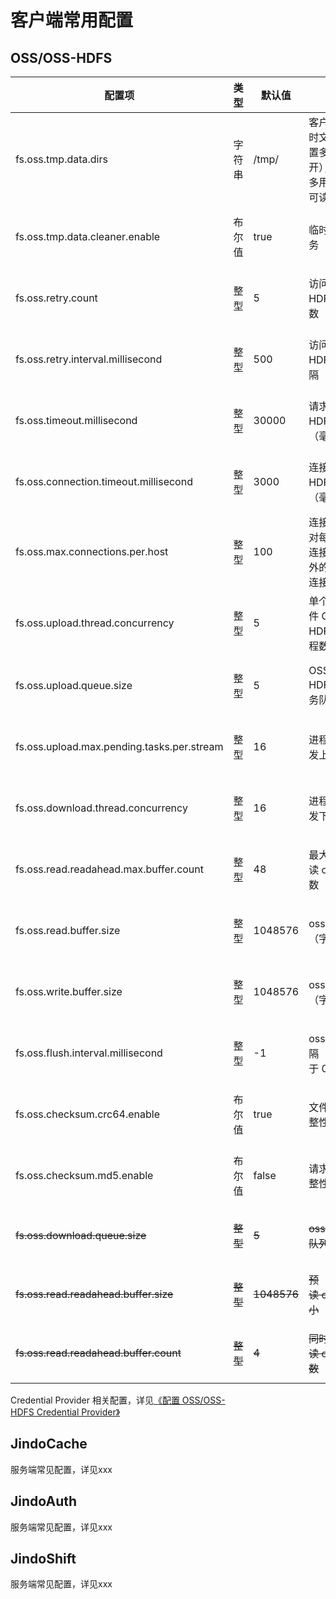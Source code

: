 # 客户端常用配置

## OSS/OSS-HDFS

|  配置项  |  类型  |  默认值  |  说明  |  版本  |
| --- | --- | --- | --- | --- |
|  fs.oss.tmp.data.dirs  |  字符串  |  /tmp/  |  客户端写入时的临时文件目录，可配置多个（逗号隔开），会轮流写入，多用户环境需配置可读写权限  |  4.3.0及以上版本  |
|  fs.oss.tmp.data.cleaner.enable  |  布尔值  |  true  |  临时文件自清理服务  |  4.3.0及以上版本  |
|  fs.oss.retry.count  |  整型  |  5  |  访问 OSS/OSS-HDFS 失败重试次数  |  4.3.0及以上版本  |
|  fs.oss.retry.interval.millisecond  |  整型  |  500  |  访问 OSS/OSS-HDFS 失败重试间隔（毫秒）  |  4.3.0及以上版本  |
|  fs.oss.timeout.millisecond  |  整型  |  30000  |  请求 OSS/OSS-HDFS 超时时间（毫秒）  |  4.3.0及以上版本  |
|  fs.oss.connection.timeout.millisecond  |  整型  |  3000  |  连接 OSS/OSS-HDFS 超时时间（毫秒）  |  4.3.0及以上版本  |
|  fs.oss.max.connections.per.host  |  整型  |  100  |  连接 oss 的连接池对每个host的最大连接数（超过阈值外的连接会使用短连接）  |  4.3.0及以上版本  |
|  fs.oss.upload.thread.concurrency  |  整型  |  5  |  单个文件 OSS/OSS-HDFS 并发上传线程数  |  4.3.0及以上版本  |
|  fs.oss.upload.queue.size  |  整型  |  5  |  OSS/OSS-HDFS 并发上传任务队列大小  |  4.3.0及以上版本  |
|  fs.oss.upload.max.pending.tasks.per.stream  |  整型  |  16  |  进程内 oss 最大并发上传任务数  |  4.3.0及以上版本  |
|  fs.oss.download.thread.concurrency  |  整型  |  16  |  进程内 oss 最大并发下载任务数  |  4.3.0及以上版本  |
|  fs.oss.read.readahead.max.buffer.count  |  整型  |  48  |  最大同时预读 oss 的 buffer 个数  |  4.5.1及以上版本  |
|  fs.oss.read.buffer.size  |  整型  |  1048576  |  oss 读缓冲区大小（字节）  |  4.3.0及以上版本  |
|  fs.oss.write.buffer.size  |  整型  |  1048576  |  oss 写缓冲区大小（字节）  |  4.3.0及以上版本  |
|  fs.oss.flush.interval.millisecond  |  整型  |  \-1  |  oss 刷新缓冲区间隔（毫秒），小于 0 时不生效  |  4.3.0及以上版本  |
|  fs.oss.checksum.crc64.enable  |  布尔值  |  true  |  文件级别 crc64 完整性校验  |  4.6.0及以上版本  |
|  fs.oss.checksum.md5.enable  |  布尔值  |  false  |  请求级别 md5 完整性校验  |  4.6.0及以上版本  |
|  ~~fs.oss.download.queue.size~~  |  ~~整型~~  |  ~~5~~  |  ~~oss 并发下载任务队列大小~~  |  ~~4.3.0至4.5.0版本~~  |
|  ~~fs.oss.read.readahead.buffer.size~~  |  ~~整型~~  |  ~~1048576~~  |  ~~预读 oss 的 buffer 大小~~  |  ~~4.3.0至4.5.0版本~~  |
|  ~~fs.oss.read.readahead.buffer.count~~  |  ~~整型~~  |  ~~4~~  |  ~~同时预读 oss 的 buffer 个数~~  |  ~~4.3.0至4.5.0版本~~  |

Credential Provider 相关配置，详见[《配置 OSS/OSS-HDFS Credential Provider》](/docs/user/5.x/jindodata/jindo-sdk/oss_credential_provider.md)

## JindoCache

服务端常见配置，详见xxx

## JindoAuth

服务端常见配置，详见xxx

## JindoShift

服务端常见配置，详见xxx